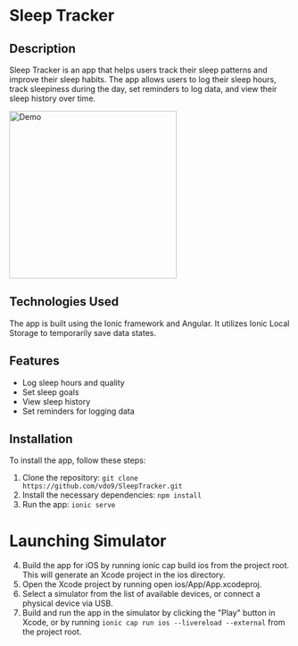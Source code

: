 # Sleep Tracker

## Description

Sleep Tracker is an app that helps users track their sleep patterns and improve their sleep habits. The app allows users to log their sleep hours, track sleepiness during the day, set reminders to log data, and view their sleep history over time.

<img src='https://im2.ezgif.com/tmp/ezgif-2-c388d93b04.gif' title='Video Walkthrough' width='300' alt='Demo' />

## Technologies Used

The app is built using the Ionic framework and Angular. It utilizes Ionic Local Storage to temporarily save data states.

## Features

- Log sleep hours and quality
- Set sleep goals
- View sleep history
- Set reminders for logging data

## Installation

To install the app, follow these steps:

1. Clone the repository: `git clone https://github.com/vdo9/SleepTracker.git`
2. Install the necessary dependencies: `npm install`
3. Run the app: `ionic serve`

# Launching Simulator

4. Build the app for iOS by running ionic cap build ios from the project root. This will generate an Xcode project in the ios directory.
5. Open the Xcode project by running open ios/App/App.xcodeproj.
6. Select a simulator from the list of available devices, or connect a physical device via USB.
7. Build and run the app in the simulator by clicking the "Play" button in Xcode, or by running 
`ionic cap run ios --livereload --external` from the project root.

